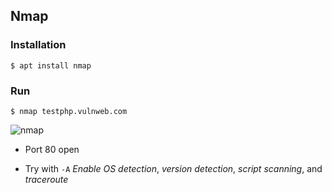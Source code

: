 ## Nmap

### Installation
```
$ apt install nmap
```

### Run
```
$ nmap testphp.vulnweb.com
```

![nmap](https://i.ibb.co/5B8XGYJ/nmap.jpg)

* Port 80 open

* Try with `-A` _Enable OS detection_, _version detection_, _script scanning_, and _traceroute_
